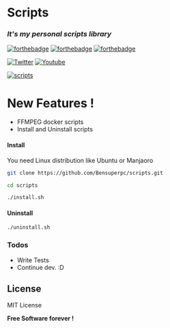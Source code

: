 # Scripts

### _It's my personal scripts library_
 [![forthebadge](https://forthebadge.com/images/badges/built-with-love.svg)](https://forthebadge.com) [![forthebadge](https://forthebadge.com/images/badges/powered-by-jeffs-keyboard.svg)](https://forthebadge.com) [![forthebadge](https://forthebadge.com/images/badges/contains-cat-gifs.svg)](https://forthebadge.com)

[![Twitter](https://img.shields.io/twitter/follow/Bensuperpc?style=social)](https://img.shields.io/twitter/follow/Bensuperpc?style=social) [![Youtube](https://img.shields.io/youtube/channel/subscribers/UCJsQFFL7QW4LSX9eskq-9Yg?style=social)](https://img.shields.io/youtube/channel/subscribers/UCJsQFFL7QW4LSX9eskq-9Yg?style=social) 

[![scripts](https://github.com/Bensuperpc/scripts/actions/workflows/main.yml/badge.svg)](https://github.com/Bensuperpc/scripts/actions/workflows/main.yml)

# New Features !

  - FFMPEG docker scripts
  - Install and Uninstall scripts

#### Install
You need Linux distribution like Ubuntu or Manjaoro

```sh
git clone https://github.com/Bensuperpc/scripts.git
```
```sh
cd scripts
```

```sh
./install.sh
```
#### Uninstall
```sh
./uninstall.sh
```

### Todos

 - Write Tests
 - Continue dev. :D

License
----

MIT License


**Free Software forever !**
   
 
